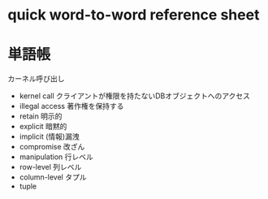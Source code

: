 # quick word-to-word reference sheet

# 単語帳 #
カーネル呼び出し
  * kernel call
クライアントが権限を持たないDBオブジェクトへのアクセス
  * illegal access
著作権を保持する
  * retain
明示的
  * explicit
暗黙的
  * implicit
(情報)漏洩
  * compromise
改ざん
  * manipulation
行レベル
  * row-level
列レベル
  * column-level
タプル
  * tuple